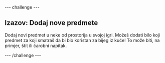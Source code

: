 \--- challenge \---

## Izazov: Dodaj nove predmete

Dodaj novi predmet u neke od prostorija u svojoj igri. Možeš dodati bilo koji predmet za koji smatraš da bi bio koristan za bijeg iz kuće! To može biti, na primjer, štit ili čarobni napitak.

\--- /challenge \---